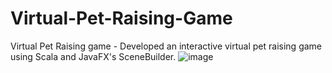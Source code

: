 # Virtual-Pet-Raising-Game
Virtual Pet Raising game - Developed an interactive virtual pet raising game using Scala and JavaFX's SceneBuilder.
![image](https://github.com/srakkk/Virtual-Pet-Raising-Game/assets/113534068/8e76e4f5-ba18-483b-974e-564427f88b55)
